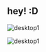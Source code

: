 ## hey! :D 

![desktop1](https://github.com/ProMaster-4/ProMaster-4/assets/154833063/8f056ac7-3ae3-4b67-89aa-f6065a3edc99)

![desktop1](https://raw.githubusercontent.com/ProMaster-4/ProMaster-4/main/s.png)

